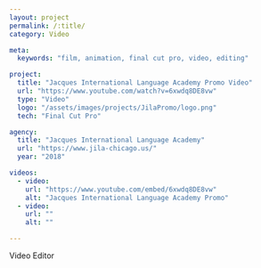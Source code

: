 ```yaml
---
layout: project
permalink: /:title/
category: Video

meta:
  keywords: "film, animation, final cut pro, video, editing"

project:
  title: "Jacques International Language Academy Promo Video"
  url: "https://www.youtube.com/watch?v=6xwdq8DE8vw"
  type: "Video"
  logo: "/assets/images/projects/JilaPromo/logo.png"
  tech: "Final Cut Pro"

agency:
  title: "Jacques International Language Academy"
  url: "https://www.jila-chicago.us/"
  year: "2018"

videos:
  - video:
    url: "https://www.youtube.com/embed/6xwdq8DE8vw"
    alt: "Jacques International Language Academy Promo"
  - video:
    url: ""
    alt: ""

---
```

<p>Video Editor</p>
 